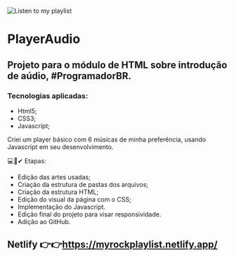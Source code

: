 ![Listen to my playlist](https://user-images.githubusercontent.com/84424883/124326104-466db080-db5c-11eb-81aa-3e7e6c743fd7.png)
# PlayerAudio

## Projeto para o módulo de HTML sobre introdução de aúdio, #ProgramadorBR.

### Tecnologias aplicadas:

- Html5;
- CSS3;
- Javascript;

Criei um player básico com 6 músicas de minha preferência, usando Javascript em seu desenvolvimento.

💻🚀✔  Etapas:

- Edição das artes usadas;
- Criação da estrutura de pastas dos arquivos;
- Criação da estrutura HTML;
- Edição do visual da página com o CSS;
- Implementação do Javascript.
- Edição final do projeto para visar responsividade.
- Adição ao GitHub.

## Netlify 👉👉https://myrockplaylist.netlify.app/

